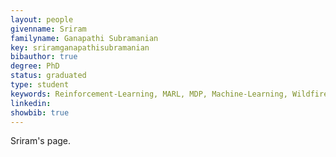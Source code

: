 ```yaml
---
layout: people
givenname: Sriram 
familyname: Ganapathi Subramanian
key: sriramganapathisubramanian
bibauthor: true
degree: PhD
status: graduated
type: student
keywords: Reinforcement-Learning, MARL, MDP, Machine-Learning, Wildfire-Management, forest-management, firesim, proj-chemgymrl, MFRL, mean-field-theory
linkedin:
showbib: true
---
```


Sriram's page.

